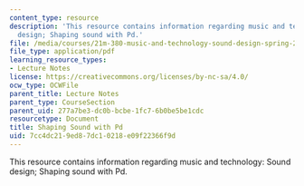```yaml
---
content_type: resource
description: 'This resource contains information regarding music and technology: Sound
  design; Shaping sound with Pd.'
file: /media/courses/21m-380-music-and-technology-sound-design-spring-2016/7cc4dc219ed87dc10218e09f22366f9d_MIT21M_380S16_Lec09.pdf
file_type: application/pdf
learning_resource_types:
- Lecture Notes
license: https://creativecommons.org/licenses/by-nc-sa/4.0/
ocw_type: OCWFile
parent_title: Lecture Notes
parent_type: CourseSection
parent_uid: 277a7be3-dc0b-bcbe-1fc7-6b0be5be1cdc
resourcetype: Document
title: Shaping Sound with Pd
uid: 7cc4dc21-9ed8-7dc1-0218-e09f22366f9d
---
```

This resource contains information regarding music and technology: Sound design; Shaping sound with Pd.
